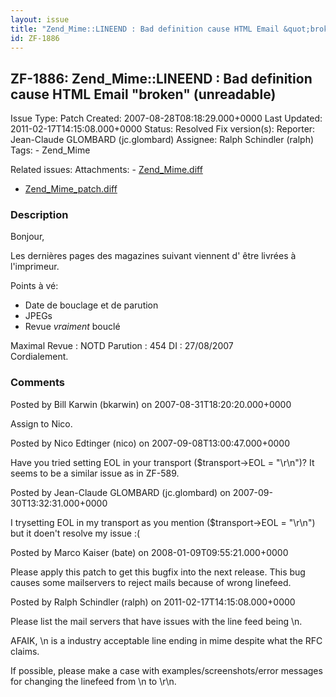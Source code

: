 ```yaml
---
layout: issue
title: "Zend_Mime::LINEEND : Bad definition cause HTML Email &quot;broken&quot; (unreadable)"
id: ZF-1886
---
```


ZF-1886: Zend\_Mime::LINEEND : Bad definition cause HTML Email "broken" (unreadable)
------------------------------------------------------------------------------------

 Issue Type: Patch Created: 2007-08-28T08:18:29.000+0000 Last Updated: 2011-02-17T14:15:08.000+0000 Status: Resolved Fix version(s): 
 Reporter:  Jean-Claude GLOMBARD (jc.glombard)  Assignee:  Ralph Schindler (ralph)  Tags: - Zend\_Mime
 
 Related issues: 
 Attachments: - [Zend\_Mime.diff](/issues/secure/attachment/10740/Zend_Mime.diff)
- [Zend\_Mime\_patch.diff](/issues/secure/attachment/11075/Zend_Mime_patch.diff)
 
### Description

Bonjour,

Les dernières pages des magazines suivant viennent d' être livrées à l'imprimeur.

   
Points à vé:

- Date de bouclage et de parution
- JPEGs
- Revue _vraiment_ bouclé
 
  
Maximal    Revue :  NOTD Parution :  454 DI :  27/08/2007   <a href=""></a>    
 Cordialement.

 

 

### Comments

Posted by Bill Karwin (bkarwin) on 2007-08-31T18:20:20.000+0000

Assign to Nico.

 

 

Posted by Nico Edtinger (nico) on 2007-09-08T13:00:47.000+0000

Have you tried setting EOL in your transport ($transport->EOL = "\\r\\n")? It seems to be a similar issue as in ZF-589.

 

 

Posted by Jean-Claude GLOMBARD (jc.glombard) on 2007-09-30T13:32:31.000+0000

I trysetting EOL in my transport as you mention ($transport->EOL = "\\r\\n") but it doen't resolve my issue :(

 

 

Posted by Marco Kaiser (bate) on 2008-01-09T09:55:21.000+0000

Please apply this patch to get this bugfix into the next release. This bug causes some mailservers to reject mails because of wrong linefeed.

 

 

Posted by Ralph Schindler (ralph) on 2011-02-17T14:15:08.000+0000

Please list the mail servers that have issues with the line feed being \\n.

AFAIK, \\n is a industry acceptable line ending in mime despite what the RFC claims.

If possible, please make a case with examples/screenshots/error messages for changing the linefeed from \\n to \\r\\n.

 

 